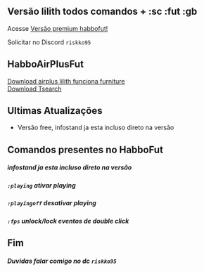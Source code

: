 
## Versão lilith todos comandos + :sc :fut :gb 
Acesse  [Versão premium habbofut!](https://github.com/rafaelparenza/HabboAirPlusFut/wiki/Vers%C3%A3o-premium-HabboAirPlusFut)

Solicitar no Discord `riskko95`




## HabboAirPlusFut

<a href="https://github.com/rafaelparenza/HabboAirPlusFut/releases/download/habbo/habboairplus.funciona.furniture.zip">Download airplus lilith funciona furniture</a><br>
<a href="https://github.com/rafaelparenza/HabboAirPlusFut/releases/download/habbo/tsearch.1.6b.rar">Download Tsearch</a><br>



## **Ultimas Atualizações**
+ Versão free, infostand ja esta incluso direto na versão

## Comandos presentes no HabboFut
##### infostand ja esta incluso direto na versão
##### `:playing` ativar playing
##### `:playingoff` desativar playing
##### `:fps` unlock/lock eventos de double click 





## Fim
##### Duvidas falar comigo no dc `riskko95`



